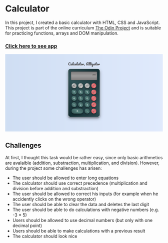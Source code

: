 # Calculator
In this project, I created a basic calculator with HTML, CSS and JavaScript. This project
is part of the online curriculum [The Odin Project](https://www.theodinproject.com/courses/web-development-101/lessons/calculator?ref=lnav) and is suitable for practicing functions, arrays and DOM manipulation.

### [Click here to see app](https://htmlpreview.github.io/?https://github.com/ngoc-truong/calculator-new/blob/master/index.html)
![Screenshot for the calculator](https://raw.githubusercontent.com/ngoc-truong/calculator-new/master/Screenshot_2020-04-26%20Calculator.png)

## Challenges
At first, I thought this task would be rather easy, since only basic arithmetics are avalaible (addition, substraction, multiplication, and division). However, during the project some challenges has arisen:
- The user should be allowed to enter long equations
- The calculator should use correct precedence (multiplication and division before addition and substraction)
- The user should be allowed to correct his inputs (for example when he accidently clicks on the wrong operator)
- The user should be able to clear the data and deletes the last digit
- The user should be able to do calculations with negative numbers (e.g. -3 * 5)
- Users should be allowed to use decimal numbers (but only with one decimal point)
- Users should be able to make calculations with a previous result
- The calculator should look nice


